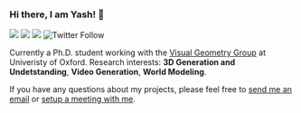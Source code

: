 ### Hi there, I am Yash! 👋

[![](https://img.shields.io/badge/Homepage-blue??&style=round-square&logo=google-chrome&logoColor=white)](https://yashbhalgat.github.io/)
[![](https://img.shields.io/badge/Google%20Scholar-%234285F4.svg?&style=round-square&logo=google-scholar&logoColor=white)](https://scholar.google.com/citations?user=q0VSEHYAAAAJ&hl=en)
![](https://img.shields.io/github/stars/yashbhalgat?affiliations=OWNER%2CCOLLABORATOR&style=social)
![Twitter Follow](https://img.shields.io/twitter/follow/ysbhalgat?style=social)

Currently a Ph.D. student working with the [Visual Geometry Group](https://www.robots.ox.ac.uk/~vgg/) at Univeristy of Oxford. Research interests: **3D Generation and Undetstanding**, **Video Generation**, **World Modeling**. 

If you have any questions about my projects, please feel free to [send me an email](mailto:yashsb@robots.ox.ac.uk) or [setup a meeting with me](https://yashbhalgat.github.io/#office-hours).
